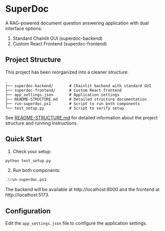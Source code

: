 # SuperDoc

A RAG-powered document question answering application with dual interface options:
1. Standard Chainlit GUI (superdoc-backend)
2. Custom React Frontend (superdoc-frontend)

## Project Structure

This project has been reorganized into a cleaner structure:

```
.
├── superdoc-backend/       # Chainlit backend with standard GUI
├── superdoc-frontend/      # Custom React frontend
├── app_settings.json       # Application settings
├── README-STRUCTURE.md     # Detailed structure documentation
├── run-superdoc.ps1        # Script to run both components
└── test_setup.py           # Script to verify setup
```

See [README-STRUCTURE.md](README-STRUCTURE.md) for detailed information about the project structure and running instructions.

## Quick Start

1. Check your setup:
```bash
python test_setup.py
```

2. Run both components:
```bash
.\run-superdoc.ps1
```

The backend will be available at http://localhost:8000 and the frontend at http://localhost:5173.

## Configuration

Edit the `app_settings.json` file to configure the application settings. 